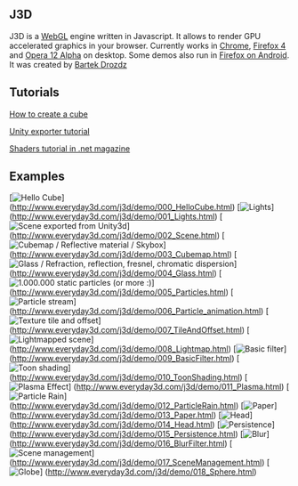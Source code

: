 ## J3D

J3D is a [WebGL](http://www.khronos.org/registry/webgl/specs/latest/) engine written in Javascript. 
It allows to render GPU accelerated graphics in your browser. 
Currently works in [Chrome](http://www.google.com/chrome/), [Firefox 4](http://www.mozilla.com/en-US/firefox/) and [Opera 12 Alpha](http://www.opera.com/browser/next/) on desktop. Some demos also run in [Firefox on Android](http://www.mozilla.com/en-US/m/beta). 
It was created by [Bartek Drozdz](http://www.everyday3d.com/)

## Tutorials

[How to create a cube](https://github.com/drojdjou/J3D/wiki/How-to-create-a-cube)

[Unity exporter tutorial](https://github.com/drojdjou/J3D/wiki/Unity-exporter-tutorial)

[Shaders tutorial in .net magazine](http://www.netmagazine.com/tutorials/create-amazing-webgl-effects-shaders)

## Examples

[![Hello Cube](http://www.everyday3d.com/j3d/thumbs/001_hellocube.jpg)]
(http://www.everyday3d.com/j3d/demo/000_HelloCube.html)
[![Lights](http://www.everyday3d.com/j3d/thumbs/002_lights.jpg)]
(http://www.everyday3d.com/j3d/demo/001_Lights.html)
[![Scene exported from Unity3d](http://www.everyday3d.com/j3d/thumbs/003_scene.jpg)]
(http://www.everyday3d.com/j3d/demo/002_Scene.html)
[![Cubemap / Reflective material / Skybox](http://www.everyday3d.com/j3d/thumbs/004_skybox.jpg)]
(http://www.everyday3d.com/j3d/demo/003_Cubemap.html)
[![Glass / Refraction, reflection, fresnel, chromatic dispersion](http://www.everyday3d.com/j3d/thumbs/005_glass.jpg)]
(http://www.everyday3d.com/j3d/demo/004_Glass.html)
[![1.000.000 static particles (or more :)](http://www.everyday3d.com/j3d/thumbs/006_particles.jpg)]
(http://www.everyday3d.com/j3d/demo/005_Particles.html)
[![Particle stream](http://www.everyday3d.com/j3d/thumbs/007_stream.jpg)]
(http://www.everyday3d.com/j3d/demo/006_Particle_animation.html)
[![Texture tile and offset](http://www.everyday3d.com/j3d/thumbs/008_tileoffset.jpg)]
(http://www.everyday3d.com/j3d/demo/007_TileAndOffset.html)
[![Lightmapped scene](http://www.everyday3d.com/j3d/thumbs/009_lightmap.jpg)]
(http://www.everyday3d.com/j3d/demo/008_Lightmap.html)
[![Basic filter](http://www.everyday3d.com/j3d/thumbs/010_basicfilter.jpg)]
(http://www.everyday3d.com/j3d/demo/009_BasicFilter.html)
[![Toon shading](http://www.everyday3d.com/j3d/thumbs/011_toon.jpg)]
(http://www.everyday3d.com/j3d/demo/010_ToonShading.html)
[![Plasma Effect](http://www.everyday3d.com/j3d/thumbs/012_plasma.jpg)]
(http://www.everyday3d.com/j3d/demo/011_Plasma.html)
[![Particle Rain](http://www.everyday3d.com/j3d/thumbs/013_rain.jpg)]
(http://www.everyday3d.com/j3d/demo/012_ParticleRain.html)
[![Paper](http://www.everyday3d.com/j3d/thumbs/014_paper.jpg)]
(http://www.everyday3d.com/j3d/demo/013_Paper.html)
[![Head](http://www.everyday3d.com/j3d/thumbs/015_head.jpg)]
(http://www.everyday3d.com/j3d/demo/014_Head.html)
[![Persistence](http://www.everyday3d.com/j3d/thumbs/016_persistence.jpg)]
(http://www.everyday3d.com/j3d/demo/015_Persistence.html)
[![Blur](http://www.everyday3d.com/j3d/thumbs/017_blur.jpg)]
(http://www.everyday3d.com/j3d/demo/016_BlurFilter.html)
[![Scene management](http://www.everyday3d.com/j3d/thumbs/018_sceneman.jpg)]
(http://www.everyday3d.com/j3d/demo/017_SceneManagement.html)
[![Globe](http://www.everyday3d.com/j3d/thumbs/019_sphere.png)]
(http://www.everyday3d.com/j3d/demo/018_Sphere.html)
